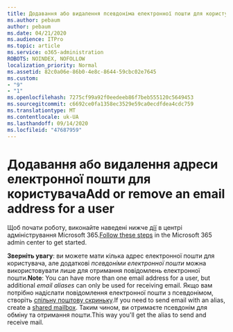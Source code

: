 ```yaml
---
title: Додавання або видалення псевдоніма електронної пошти для користувача
ms.author: pebaum
author: pebaum
ms.date: 04/21/2020
ms.audience: ITPro
ms.topic: article
ms.service: o365-administration
ROBOTS: NOINDEX, NOFOLLOW
localization_priority: Normal
ms.assetid: 82c0a06e-86b0-4e8c-8644-59cbc02e7645
ms.custom:
- "9"
- "1"
ms.openlocfilehash: 7275cf99a92f0eedeeb86f7beb555120c5649453
ms.sourcegitcommit: c6692ce0fa1358ec3529e59ca0ecdfdea4cdc759
ms.translationtype: MT
ms.contentlocale: uk-UA
ms.lasthandoff: 09/14/2020
ms.locfileid: "47687959"
---
```

# <a name="add-or-remove-an-email-address-for-a-user"></a><span data-ttu-id="e3950-102">Додавання або видалення адреси електронної пошти для користувача</span><span class="sxs-lookup"><span data-stu-id="e3950-102">Add or remove an email address for a user</span></span>

<span data-ttu-id="e3950-103">Щоб почати роботу, виконайте наведені нижче [дії](https://portal.office.com/AdminPortal/Home#/AssistedGuide/addemailoptions) в центрі адміністрування Microsoft 365.</span><span class="sxs-lookup"><span data-stu-id="e3950-103">[Follow these steps](https://portal.office.com/AdminPortal/Home#/AssistedGuide/addemailoptions) in the Microsoft 365 admin center to get started.</span></span>

 <span data-ttu-id="e3950-104">**Зверніть увагу**: ви можете мати кілька адрес електронної пошти для користувача, але додаткові  *псевдоніми електронної пошти*  можна використовувати лише для отримання повідомлень електронної пошти.</span><span class="sxs-lookup"><span data-stu-id="e3950-104">**Note**: You can have more than one email address for a user, but additional  *email aliases*  can only be used for receiving email.</span></span> <span data-ttu-id="e3950-105">Якщо вам потрібно надіслати повідомлення електронної пошти з псевдонімом, створіть [спільну поштову скриньку](https://docs.microsoft.com/microsoft-365/admin/email/create-a-shared-mailbox).</span><span class="sxs-lookup"><span data-stu-id="e3950-105">If you need to send email with an alias, create a [shared mailbox](https://docs.microsoft.com/microsoft-365/admin/email/create-a-shared-mailbox).</span></span> <span data-ttu-id="e3950-106">Таким чином, ви отримаєте псевдонім для обміну та отримання пошти.</span><span class="sxs-lookup"><span data-stu-id="e3950-106">This way you'll get the alias to send and receive mail.</span></span>
  